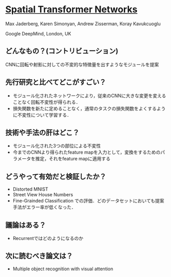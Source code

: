 # [Spatial Transformer Networks](https://arxiv.org/abs/1506.02025)
Max Jaderberg, Karen Simonyan, Andrew Zisserman, Koray Kavukcuoglu

Google DeepMind, London, UK
## どんなもの？(コントリビューション)
CNNに回転や射影に対しての不変的な特徴量を出すようなモジュールを提案

## 先行研究と比べてどこがすごい？
* モジュール化されたネットワークにより，従来のCNNに大きな変更を変えることなく回転不変性が得られる．
* 損失関数を新たに定めることなく，通常のタスクの損失関数をよくするように不変性について学習する．

## 技術や手法の肝はどこ？
* モジュール化された3つの部位による不変性
* 今までのCNNより得られたfeature mapを入力として，変換をするためのパラメータを推定，それをfeature mapに適用する

## どうやって有効だと検証したか？
* Distorted MNIST
* Street View House Numbers
* Fine-Grainded Classification
での評価．どのデータセットにおいても提案手法がエラー率が低くなった．

## 議論はある？
* Recurrentではどのようになるのか

## 次に読むべき論文は？
* Multiple object recognition with visual attention
